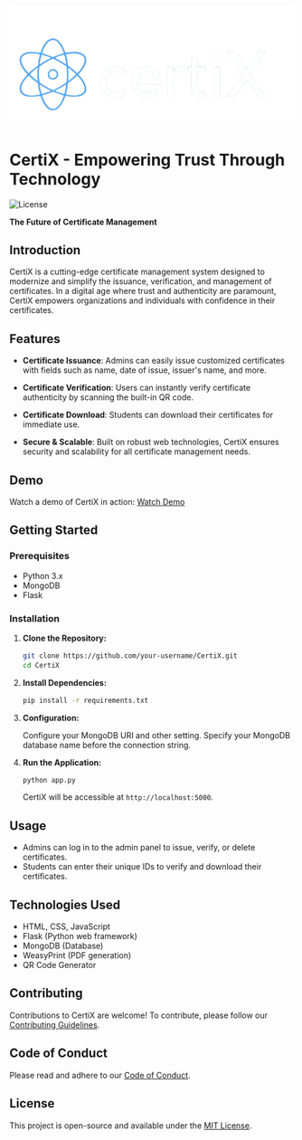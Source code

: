 ![CertiX Logo](logo7.png)

# CertiX - Empowering Trust Through Technology

![License](https://img.shields.io/badge/License-MIT-blue.svg)

**The Future of Certificate Management**

## Introduction

CertiX is a cutting-edge certificate management system designed to modernize and simplify the issuance, verification, and management of certificates. In a digital age where trust and authenticity are paramount, CertiX empowers organizations and individuals with confidence in their certificates.

## Features

- **Certificate Issuance**: Admins can easily issue customized certificates with fields such as name, date of issue, issuer's name, and more.

- **Certificate Verification**: Users can instantly verify certificate authenticity by scanning the built-in QR code.

- **Certificate Download**: Students can download their certificates for immediate use.

- **Secure & Scalable**: Built on robust web technologies, CertiX ensures security and scalability for all certificate management needs.

## Demo

Watch a demo of CertiX in action: [Watch Demo](https://www.youtube.com/watch?v=yYFtd1lqpOc)

## Getting Started

### Prerequisites

- Python 3.x
- MongoDB
- Flask

### Installation

1. **Clone the Repository:**

   ```sh
   git clone https://github.com/your-username/CertiX.git
   cd CertiX
   ```

2. **Install Dependencies:**

   ```sh
   pip install -r requirements.txt
   ```

3. **Configuration:**

   Configure your MongoDB URI and other setting. Specify your MongoDB database name before the connection string.

4. **Run the Application:**

   ```sh
   python app.py
   ```

   CertiX will be accessible at `http://localhost:5000`.

## Usage

- Admins can log in to the admin panel to issue, verify, or delete certificates.
- Students can enter their unique IDs to verify and download their certificates.

## Technologies Used

- HTML, CSS, JavaScript
- Flask (Python web framework)
- MongoDB (Database)
- WeasyPrint (PDF generation)
- QR Code Generator

## Contributing

Contributions to CertiX are welcome! To contribute, please follow our [Contributing Guidelines](CONTRIBUTING.md).

## Code of Conduct

Please read and adhere to our [Code of Conduct](CODE_OF_CONDUCT.md).

## License

This project is open-source and available under the [MIT License](LICENSE).
